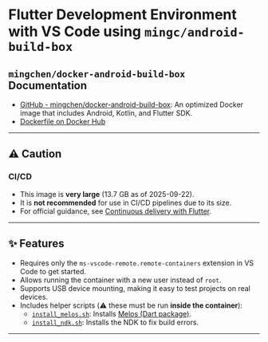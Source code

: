 # Flutter Development Environment with VS Code using `mingc/android-build-box`

## `mingchen/docker-android-build-box` Documentation

- [GitHub - mingchen/docker-android-build-box](https://github.com/mingchen/docker-android-build-box): An optimized Docker image that includes Android, Kotlin, and Flutter SDK.  
- [Dockerfile on Docker Hub](https://hub.docker.com/r/mingc/android-build-box/dockerfile)

---

## ⚠️ Caution

### CI/CD

- This image is **very large** (13.7 GB as of 2025-09-22).  
- It is **not recommended** for use in CI/CD pipelines due to its size.  
- For official guidance, see [Continuous delivery with Flutter](https://docs.flutter.dev/deployment/cd).

---

## ✨ Features

- Requires only the `ms-vscode-remote.remote-containers` extension in VS Code to get started.  
- Allows running the container with a new user instead of `root`.  
- Supports USB device mounting, making it easy to test projects on real devices.  
- Includes helper scripts (⚠️ these must be run **inside the container**):  
  - [`install_melos.sh`](install_melos.sh): Installs [Melos (Dart package)](https://pub.dev/packages/melos).  
  - [`install_ndk.sh`](install_ndk.sh): Installs the NDK to fix build errors.  

---